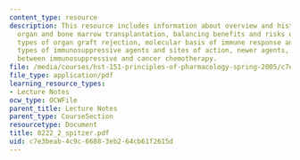 ```yaml
---
content_type: resource
description: This resource includes information about overview and history of solid
  organ and bone marrow transplantation, balancing benefits and risks of immunosuppression,
  types of organ graft rejection, molecular basis of immune response and immunosuppression,
  types of immunosuppressive agents and sites of action, newer agents, relationship
  between immunosuppressive and cancer chemotherapy.
file: /media/courses/hst-151-principles-of-pharmacology-spring-2005/c7e3beab4c9c66883eb264cb61f2615d_0222_2_spitzer.pdf
file_type: application/pdf
learning_resource_types:
- Lecture Notes
ocw_type: OCWFile
parent_title: Lecture Notes
parent_type: CourseSection
resourcetype: Document
title: 0222_2_spitzer.pdf
uid: c7e3beab-4c9c-6688-3eb2-64cb61f2615d
---
```

